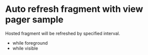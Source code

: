 # Auto refresh fragment with view pager sample

Hosted fragment will be refreshed by specified interval.
+ while foreground
+ while visible